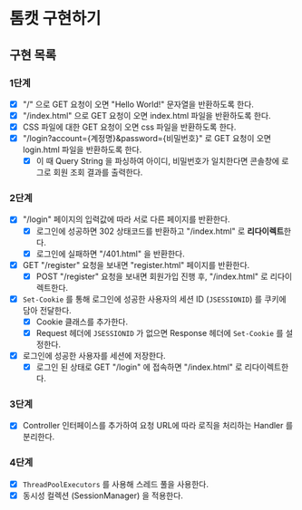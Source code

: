 # 톰캣 구현하기

## 구현 목록

### 1단계
- [x] "/" 으로 GET 요청이 오면 "Hello World!" 문자열을 반환하도록 한다.
- [x] "/index.html" 으로 GET 요청이 오면 index.html 파일을 반환하도록 한다.
- [x] CSS 파일에 대한 GET 요청이 오면 css 파일을 반환하도록 한다.
- [x] "/login?account={계정명}&password={비밀번호}" 로 GET 요청이 오면 login.html 파일을 반환하도록 한다.
  - [x] 이 때 Query String 을 파싱하여 아이디, 비밀번호가 일치한다면 콘솔창에 로그로 회원 조회 결과를 출력한다.

### 2단계
- [x] "/login" 페이지의 입력값에 따라 서로 다른 페이지를 반환한다.
  - [x] 로그인에 성공하면 302 상태코드를 반환하고 "/index.html" 로 **리다이렉트**한다.
  - [x] 로그인에 실패하면 "/401.html" 을 반환한다.
- [x] GET "/register" 요청을 보내면 "register.html" 페이지를 반환한다.
  - [x] POST "/register" 요청을 보내면 회원가입 진행 후, "/index.html" 로 리다이렉트한다.
- [x] `Set-Cookie` 를 통해 로그인에 성공한 사용자의 세션 ID (`JSESSIONID`) 를 쿠키에 담아 전달한다.
  - [x] Cookie 클래스를 추가한다.
  - [x] Request 헤더에 `JSESSIONID` 가 없으면 Response 헤더에 `Set-Cookie` 를 설정한다.
- [x] 로그인에 성공한 사용자를 세션에 저장한다.
  - [x] 로그인 된 상태로 GET "/login" 에 접속하면 "/index.html" 로 리다이렉트한다.

### 3단계
- [x] Controller 인터페이스를 추가하여 요청 URL에 따라 로직을 처리하는 Handler 를 분리한다.

### 4단계
- [x] `ThreadPoolExecutors` 를 사용해 스레드 풀을 사용한다.
- [x] 동시성 컬렉션 (SessionManager) 을 적용한다.
